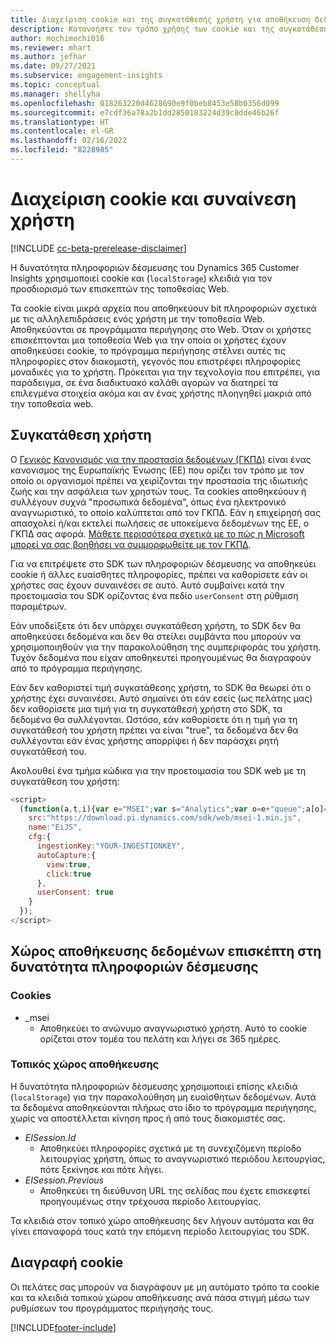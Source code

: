 ```yaml
---
title: Διαχείριση cookie και της συγκατάθεσής χρήστη για αποθήκευση δεδομένων χρήστη στο Dynamics 365 Customer Insights
description: Κατανοήστε τον τρόπο χρήσης των cookie και της συγκατάθεσής του χρήστη για την ταυτοποίηση των επισκεπτών τοποθεσιών Web.
author: mochimochi016
ms.reviewer: mhart
ms.author: jefhar
ms.date: 09/27/2021
ms.subservice: engagement-insights
ms.topic: conceptual
ms.manager: shellyha
ms.openlocfilehash: 018263220d4628690e9f0beb8453e58b0356d099
ms.sourcegitcommit: e7cdf36a78a2b1dd2850183224d39c8dde46b26f
ms.translationtype: HT
ms.contentlocale: el-GR
ms.lasthandoff: 02/16/2022
ms.locfileid: "8228985"
---
```

# <a name="manage-cookies-and-user-consent"></a>Διαχείριση cookie και συναίνεση χρήστη

[!INCLUDE [cc-beta-prerelease-disclaimer](includes/cc-beta-prerelease-disclaimer.md)]

Η δυνατότητα πληροφοριών δέσμευσης του Dynamics 365 Customer Insights χρησιμοποιεί cookie και (`localStorage`) κλειδιά για τον προσδιορισμό των επισκεπτών της τοποθεσίας Web.

Τα cookie είναι μικρά αρχεία που αποθηκεύουν bit πληροφοριών σχετικά με τις αλληλεπιδράσεις ενός χρήστη με την τοποθεσία Web. Αποθηκεύονται σε προγράμματα περιήγησης στο Web. Όταν οι χρήστες επισκέπτονται μια τοποθεσία Web για την οποία οι χρήστες έχουν αποθηκεύσει cookie, το πρόγραμμα περιήγησης στέλνει αυτές τις πληροφορίες στον διακομιστή, γεγονός που επιστρέφει πληροφορίες μοναδικές για το χρήστη. Πρόκειται για την τεχνολογία που επιτρέπει, για παράδειγμα, σε ένα διαδικτυακό καλάθι αγορών να διατηρεί τα επιλεγμένα στοιχεία ακόμα και αν ένας χρήστης πλοηγηθεί μακριά από την τοποθεσία web.

## <a name="user-consent"></a>Συγκατάθεση χρήστη

Ο [Γενικός Κανονισμός για την προστασία δεδομένων (ΓΚΠΔ)](/dynamics365/get-started/gdpr/) είναι ένας κανονισμος της Ευρωπαϊκής Ένωσης (ΕΕ) που ορίζει τον τρόπο με τον οποίο οι οργανισμοί πρέπει να χειρίζονται την προστασία της ιδιωτικής ζωής και την ασφάλεια των χρηστών τους. Τα cookies αποθηκεύουν ή συλλέγουν συχνά "προσωπικά δεδομένα", όπως ένα ηλεκτρονικό αναγνωριστικό, το οποίο καλύπτεται από τον ΓΚΠΔ. Εάν η επιχείρησή σας απασχολεί ή/και εκτελεί πωλήσεις σε υποκείμενα δεδομένων της ΕΕ, ο ΓΚΠΔ σας αφορά. [Μάθετε περισσότερα σχετικά με το πώς η Microsoft μπορεί να σας βοηθήσει να συμμορφωθείτε με τον ΓΚΠΔ](https://www.microsoft.com/trust-center/privacy/gdpr-faqs).

Για να επιτρέψετε στο SDK των πληροφοριών δέσμευσης να αποθηκεύει cookie ή άλλες ευαίσθητες πληροφορίες, πρέπει να καθορίσετε εάν οι χρήστες σας έχουν συναινέσει σε αυτό. Αυτό συμβαίνει κατά την προετοιμασία του SDK ορίζοντας ένα πεδίο `userConsent` στη ρύθμιση παραμέτρων.

Εάν υποδείξετε ότι δεν υπάρχει συγκατάθεση χρήστη, το SDK δεν θα αποθηκεύσει δεδομένα και δεν θα στείλει συμβάντα που μπορούν να χρησιμοποιηθούν για την παρακολούθηση της συμπεριφοράς του χρήστη. Τυχόν δεδομένα που είχαν αποθηκευτεί προηγουμένως θα διαγραφούν από το πρόγραμμα περιήγησης.

Εάν δεν καθοριστεί τιμή συγκατάθεσης χρήστη, το SDK θα θεωρεί ότι ο χρήστης έχει συναινέσει. Αυτό σημαίνει ότι εάν εσείς (ως πελάτης μας) δεν καθορίσετε μια τιμή για τη συγκατάθεσή χρήστη στο SDK, τα δεδομένα θα συλλέγονται. Ωστόσο, εάν καθορίσετε ότι η τιμή για τη συγκατάθεσή του χρήστη πρέπει να είναι "true", τα δεδομένα δεν θα συλλέγονται εάν ένας χρήστης απορρίψει ή δεν παράσχει ρητή συγκατάθεσή του.

Ακολουθεί ένα τμήμα κώδικα για την προετοιμασία του SDK web με τη συγκατάθεση του χρήστη:
```js
<script>
  (function(a,t,i){var e="MSEI";var s="Analytics";var o=e+"queue";a[o]=a[o]||[];var r=a[e]||function(n){var t={};t[s]={};function e(e){while(e.length){var r=e.pop();t[s][r]=function(e){return function(){a[o].push([e,n,arguments])}}(r)}}var r="track";var i="set";e([r+"Event",r+"View",r+"Action",i+"Property",i+"User","initialize","teardown"]);return t}(i.name);var n=i.name;if(!a[e]){a[n]=r[s];a[o].push(["new",n]);setTimeout(function(){var e="script";var r=t.createElement(e);r.async=1;r.src=i.src;var n=t.getElementsByTagName(e)[0];n.parentNode.insertBefore(r,n)},1)}else{a[n]=new r[s]}if(i.user){a[n].setUser(i.user)}if(i.props){for(var c in i.props){a[n].setProperty(c,i.props[c])}}a[n].initialize(i.cfg)})(window,document,{
    src:"https://download.pi.dynamics.com/sdk/web/msei-1.min.js",
    name:"EiJS",
    cfg:{
      ingestionKey:"YOUR-INGESTIONKEY",
      autoCapture:{
        view:true,
        click:true
      },
      userConsent: true
    }
  });
</script>
```

## <a name="visitor-data-storage-in-engagement-insights-capability"></a>Χώρος αποθήκευσης δεδομένων επισκέπτη στη δυνατότητα πληροφοριών δέσμευσης

### <a name="cookies"></a>Cookies

- _msei
    - Αποθηκεύει το ανώνυμο αναγνωριστικό χρήστη. Αυτό το cookie ορίζεται στον τομέα του πελάτη και λήγει σε 365 ημέρες.

### <a name="local-storage"></a>Τοπικός χώρος αποθήκευσης

Η δυνατότητα πληροφοριών δέσμευσης χρησιμοποιεί επίσης κλειδιά (`localStorage`) για την παρακολούθηση μη ευαίσθητων δεδομένων. Αυτά τα δεδομένα αποθηκεύονται πλήρως στο ίδιο το πρόγραμμα περιήγησης, χωρίς να αποστέλλεται κίνηση προς ή από τους διακομιστές σας.

- *EISession.Id*
    - Αποθηκεύει πληροφορίες σχετικά με τη συνεχιζόμενη περίοδο λειτουργίας χρήστη, όπως το αναγνωριστικό περιόδου λειτουργίας, πότε ξεκίνησε και πότε λήγει.
- *EISession.Previous*
    - Αποθηκεύει τη διεύθυνση URL της σελίδας που έχετε επισκεφτεί προηγουμένως στην τρέχουσα περίοδο λειτουργίας.

Τα κλειδιά στον τοπικό χώρο αποθήκευσης δεν λήγουν αυτόματα και θα γίνει επαναφορά τους κατά την επόμενη περίοδο λειτουργίας του SDK.

## <a name="deleting-cookies"></a>Διαγραφή cookie

Οι πελάτες σας μπορούν να διαγράφουν με μη αυτόματο τρόπο τα cookie και τα κλειδιά τοπικού χώρου αποθήκευσης ανά πάσα στιγμή μέσω των ρυθμίσεων του προγράμματος περιήγησής τους.


[!INCLUDE[footer-include](../includes/footer-banner.md)]
